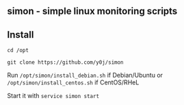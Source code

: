simon - simple linux monitoring scripts
---------------------------------------


Install
-------

``cd /opt``

``git clone https://github.com/y0j/simon``

Run ``/opt/simon/install_debian.sh`` if Debian/Ubuntu or ``/opt/simon/install_centos.sh`` if CentOS/RHeL

Start it with ``service simon start``

